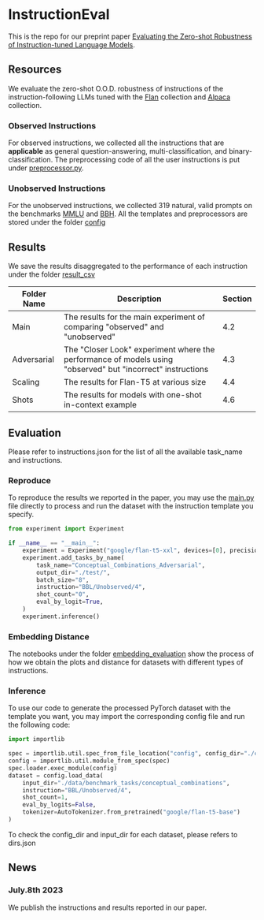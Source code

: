 # InstructionEval

This is the repo for our preprint paper [Evaluating the Zero-shot Robustness of Instruction-tuned Language Models](https://arxiv.org/abs/2306.11270).  

## Resources

We evaluate the zero-shot O.O.D. robustness of instructions of the instruction-following LLMs tuned with the [Flan](https://github.com/google-research/FLAN) collection and [Alpaca](https://github.com/tatsu-lab/stanford_alpaca) collection. 

### Observed Instructions

For observed instructions, we collected all the instructions that are **applicable** as general question-answering, multi-classification, and binary-classification. The preprocessing code of all the user instructions is put under [preprocessor.py](configs/preprocessor).

### Unobserved Instructions

For the unobserved instructions, we collected 319 natural, valid prompts on the benchmarks [MMLU](https://github.com/hendrycks/test) and [BBH](https://github.com/google/BIG-bench). All the templates and preprocessors are stored under the folder [config](configs)

## Results

We save the results disaggregated to the performance of each instruction under the folder [result_csv](results_csv)

| Folder Name | Description | Section | 
| ----------- | ----------- |----------- |
| Main   | The results for the main experiment of comparing "observed" and "unobserved" | 4.2 |
| Adversarial | The "Closer Look" experiment where the performance of models using "observed" but "incorrect" instructions       | 4.3 |
| Scaling   | The results for Flan-T5 at various size | 4.4 |
| Shots   | The results for models with one-shot in-context example | 4.6 |

## Evaluation

Please refer to instructions.json for the list of all the available task_name and instructions.

### Reproduce
To reproduce the results we reported in the paper, you may use the [main.py](main.py) file directly to process and run the dataset with the instruction template you specify. 

```python
from experiment import Experiment

if __name__ == "__main__":
    experiment = Experiment("google/flan-t5-xxl", devices=[0], precision="bf16")
    experiment.add_tasks_by_name(
        task_name="Conceptual_Combinations_Adversarial",
        output_dir="./test/",
        batch_size="8",
        instruction="BBL/Unobserved/4",
        shot_count="0",
        eval_by_logit=True,
    )
    experiment.inference()
```

### Embedding Distance

The notebooks under the folder [embedding_evaluation](embedding_evaluation) show the process of how we obtain the plots and distance for datasets with different types of instructions.

### Inference

To use our code to generate the processed PyTorch dataset with the template you want, you may import the corresponding config file and run the following code:

```python
import importlib

spec = importlib.util.spec_from_file_location("config", config_dir="./configs/Adv/conceptual_combinations.py")
config = importlib.util.module_from_spec(spec)
spec.loader.exec_module(config)
dataset = config.load_data(
    input_dir="./data/benchmark_tasks/conceptual_combinations",
    instruction="BBL/Unobserved/4",
    shot_count=1,
    eval_by_logits=False,
    tokenizer=AutoTokenizer.from_pretrained("google/flan-t5-base")
)
```

To check the config_dir and input_dir for each dataset, please refers to dirs.json

## News

### July.8th 2023

We publish the instructions and results reported in our paper.

